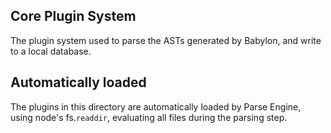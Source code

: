 ## Core Plugin System

The plugin system used to parse the ASTs generated by Babylon, and write to a local database.

## Automatically loaded

The plugins in this directory are automatically loaded by Parse Engine, using node's fs.`readdir`, evaluating all files during the parsing step.

